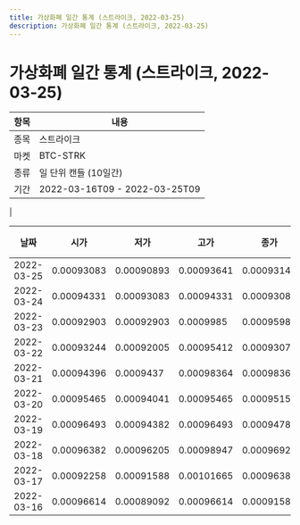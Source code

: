 ```yaml
---
title: 가상화폐 일간 통계 (스트라이크, 2022-03-25)
description: 가상화폐 일간 통계 (스트라이크, 2022-03-25)
---
```


가상화폐 일간 통계 (스트라이크, 2022-03-25)
===

|항목|내용|
|--|--|
|종목|스트라이크|
|마켓|BTC-STRK|
|종류|일 단위 캔들 (10일간)|
|기간|2022-03-16T09 - 2022-03-25T09
|

|날짜|시가|저가|고가|종가|비고|
|--|--|--|--|--|--|
|2022-03-25|0.00093083|0.00090893|0.00093641|0.00093145|    |
|2022-03-24|0.00094331|0.00093083|0.00094331|0.00093083|    |
|2022-03-23|0.00092903|0.00092903|0.0009985|0.00095987|    |
|2022-03-22|0.00093244|0.00092005|0.00095412|0.00093075|    |
|2022-03-21|0.00094396|0.0009437|0.00098364|0.00098364|    |
|2022-03-20|0.00095465|0.00094041|0.00095465|0.00095153|    |
|2022-03-19|0.00096493|0.00094382|0.00096493|0.00094783|    |
|2022-03-18|0.00096382|0.00096205|0.00098947|0.00096923|    |
|2022-03-17|0.00092258|0.00091588|0.00101665|0.00096382|    |
|2022-03-16|0.00096614|0.00089092|0.00096614|0.00091586|    |
